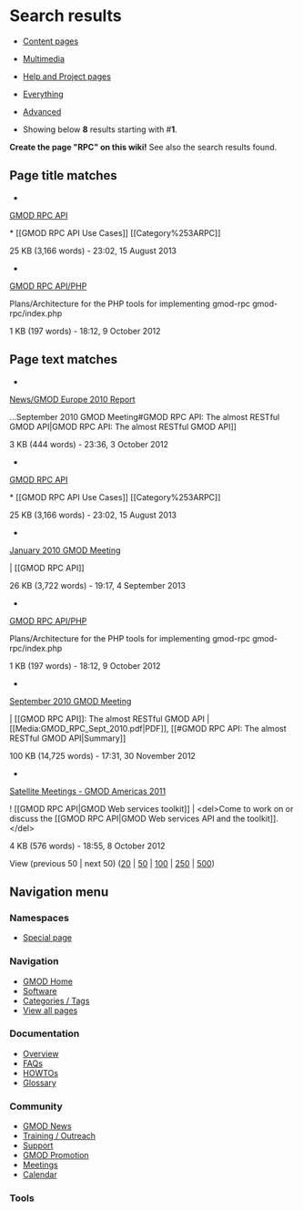 



<span id="top"></span>




# <span dir="auto">Search results</span>








- [Content
  pages](/mediawiki/index.php?title=Special:Search&search=RPC&fulltext=Search&profile=default "Search in (Main)")
- [Multimedia](/mediawiki/index.php?title=Special:Search&search=RPC&fulltext=Search&profile=images "Search for files")
- [Help and Project
  pages](/mediawiki/index.php?title=Special:Search&search=RPC&fulltext=Search&profile=help "Search in GMOD, Help")
- [Everything](/mediawiki/index.php?title=Special:Search&search=RPC&fulltext=Search&profile=all "Search all of content (including talk pages)")
- [Advanced](/mediawiki/index.php?title=Special:Search&search=RPC&fulltext=Search&profile=advanced "Search in custom namespaces")


- Showing below **8** results starting with \#**1**.



**Create the page
"RPC" on this wiki!**
See also the search results found.

## <span id="Page_title_matches" class="mw-headline">Page title matches</span>

- 

  [GMOD RPC API](/wiki/GMOD_RPC_API "GMOD RPC API")

  

  

  \* \[\[GMOD <span class="searchmatch">RPC</span> API Use Cases\]\]
  \[\[Category%253A<span class="searchmatch">RPC</span>\]\]

  

  

  25 KB (3,166 words) - 23:02, 15 August 2013

  

- 

  [GMOD RPC API/PHP](/wiki/GMOD_RPC_API/PHP "GMOD RPC API/PHP")

  

  

  Plans/Architecture for the PHP tools for implementing
  gmod-<span class="searchmatch">rpc</span>
  gmod-<span class="searchmatch">rpc</span>/index.php

  

  

  1 KB (197 words) - 18:12, 9 October 2012

  

## <span id="Page_text_matches" class="mw-headline">Page text matches</span>

- 

  [News/GMOD Europe 2010
  Report](/wiki/News/GMOD_Europe_2010_Report "News/GMOD Europe 2010 Report")

  

  

  ...September 2010 GMOD Meeting#GMOD
  <span class="searchmatch">RPC</span> API: The almost RESTful GMOD
  API\|GMOD <span class="searchmatch">RPC</span> API: The almost RESTful
  GMOD API\]\]

  

  

  3 KB (444 words) - 23:36, 3 October 2012

  

- 

  [GMOD RPC API](/wiki/GMOD_RPC_API "GMOD RPC API")

  

  

  \* \[\[GMOD <span class="searchmatch">RPC</span> API Use Cases\]\]
  \[\[Category%253A<span class="searchmatch">RPC</span>\]\]

  

  

  25 KB (3,166 words) - 23:02, 15 August 2013

  

- 

  [January 2010 GMOD
  Meeting](/wiki/January_2010_GMOD_Meeting "January 2010 GMOD Meeting")

  

  

  \| \[\[GMOD <span class="searchmatch">RPC</span> API\]\]

  

  

  26 KB (3,722 words) - 19:17, 4 September 2013

  

- 

  [GMOD RPC API/PHP](/wiki/GMOD_RPC_API/PHP "GMOD RPC API/PHP")

  

  

  Plans/Architecture for the PHP tools for implementing
  gmod-<span class="searchmatch">rpc</span>
  gmod-<span class="searchmatch">rpc</span>/index.php

  

  

  1 KB (197 words) - 18:12, 9 October 2012

  

- 

  [September 2010 GMOD
  Meeting](/wiki/September_2010_GMOD_Meeting "September 2010 GMOD Meeting")

  

  

  \| \[\[GMOD <span class="searchmatch">RPC</span> API\]\]: The almost
  RESTful GMOD API \| \[\[Media:GMOD_RPC_Sept_2010.pdf\|PDF\]\],
  \[\[#GMOD <span class="searchmatch">RPC</span> API: The almost RESTful
  GMOD API\|Summary\]\]

  

  

  100 KB (14,725 words) - 17:31, 30 November 2012

  

- 

  [Satellite Meetings - GMOD Americas
  2011](/wiki/Satellite_Meetings_-_GMOD_Americas_2011 "Satellite Meetings - GMOD Americas 2011")

  

  

  ! \[\[GMOD <span class="searchmatch">RPC</span> API\|GMOD Web services
  toolkit\]\] \| \<del\>Come to work on or discuss the \[\[GMOD
  <span class="searchmatch">RPC</span> API\|GMOD Web services API and
  the toolkit\]\].\</del\>

  

  

  4 KB (576 words) - 18:55, 8 October 2012

  



View (previous 50 \| next 50) (<a
href="/mediawiki/index.php?title=Special:Search&amp;limit=20&amp;offset=0&amp;profile=default&amp;search=RPC"
class="mw-numlink" title="Show 20 results per page">20</a> \| <a
href="/mediawiki/index.php?title=Special:Search&amp;limit=50&amp;offset=0&amp;profile=default&amp;search=RPC"
class="mw-numlink" title="Show 50 results per page">50</a> \| <a
href="/mediawiki/index.php?title=Special:Search&amp;limit=100&amp;offset=0&amp;profile=default&amp;search=RPC"
class="mw-numlink" title="Show 100 results per page">100</a> \| <a
href="/mediawiki/index.php?title=Special:Search&amp;limit=250&amp;offset=0&amp;profile=default&amp;search=RPC"
class="mw-numlink" title="Show 250 results per page">250</a> \| <a
href="/mediawiki/index.php?title=Special:Search&amp;limit=500&amp;offset=0&amp;profile=default&amp;search=RPC"
class="mw-numlink" title="Show 500 results per page">500</a>)








## Navigation menu



### Namespaces

- <span id="ca-nstab-special">[Special
  page](/wiki/Special%253ASearch/RPC "This is a special page, you cannot edit the page itself")</span>






### Navigation



- <span id="n-GMOD-Home">[GMOD Home](/wiki/Main_Page)</span>
- <span id="n-Software">[Software](/wiki/GMOD_Components)</span>
- <span id="n-Categories-.2F-Tags">[Categories /
  Tags](/wiki/Categories)</span>
- <span id="n-View-all-pages">[View all
  pages](/wiki/Special:AllPages)</span>




### Documentation



- <span id="n-Overview">[Overview](/wiki/Overview)</span>
- <span id="n-FAQs">[FAQs](/wiki/Category%253AFAQ)</span>
- <span id="n-HOWTOs">[HOWTOs](/wiki/Category%253AHOWTO)</span>
- <span id="n-Glossary">[Glossary](/wiki/Glossary)</span>




### Community



- <span id="n-GMOD-News">[GMOD News](/wiki/GMOD_News)</span>
- <span id="n-Training-.2F-Outreach">[Training /
  Outreach](/wiki/Training_and_Outreach)</span>
- <span id="n-Support">[Support](/wiki/Support)</span>
- <span id="n-GMOD-Promotion">[GMOD
  Promotion](/wiki/GMOD_Promotion)</span>
- <span id="n-Meetings">[Meetings](/wiki/Meetings)</span>
- <span id="n-Calendar">[Calendar](/wiki/Calendar)</span>




### Tools












<!-- -->




